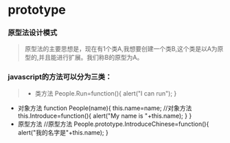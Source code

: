 # prototype
### 原型法设计模式
>原型法的主要思想是，现在有1个类A,我想要创建一个类B,这个类是以A为原型的,并且能进行扩展。我们称B的原型为A。

### javascript的方法可以分为三类：
> * 类方法
    People.Run=function(){
    alert("I can run");
    }
*  对象方法
    function People(name){
    this.name=name;
    //对象方法
    this.Introduce=function(){
    alert("My name is "+this.name);
    }
    }
* 原型方法
    //原型方法
    People.prototype.IntroduceChinese=function(){
    alert("我的名字是"+this.name);
    }
